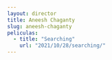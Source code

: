 ```yaml
---
layout: director
title: Aneesh Chaganty
slug: aneesh-chaganty
peliculas:
  - title: "Searching"
    url: "2021/10/28/searching/"
---
```

